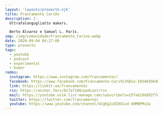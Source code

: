 ```yaml
---
layout: 'layouts/proxecto.njk'
title: Francamente Cariño
description: |-
  Ultrafalangugliatto makers.

  Berto Álvarez e Samuel L. París.
img: /img/comunidade/Francamente_Carino.webp
date: 2020-09-04 04:27:09
type: proxecto
tags:
  - youtube
  - podcast
  - experimental
  - humor
redes:
  instagram: https://www.instagram.com/francamentec/
  facebook: https://www.facebook.com/Francamente-Cari%C3%B1o-103469564865149
  link: https://linktr.ee/francamentec
  rss: https://anchor.fm/s/81fa7108/podcast/rss
  mail: https://youtube.us14.list-manage.com/subscribe?u=257ab19dd92ffe9c74d3b9d7b&id=7c0578a6f0
  twitter: https://twitter.com/francamentec
  youtube: https://www.youtube.com/channel/UCgKg2cDI9GCxd-dHMBPMv2w
---
```


